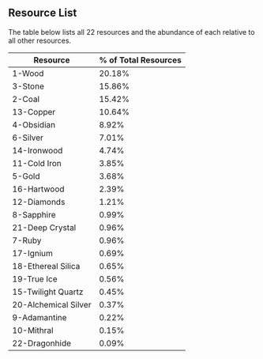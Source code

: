 ## Resource List

The table below lists all 22 resources and the abundance of each relative to all other resources.

| Resource             | % of Total Resources |
|----------------------|----------------------|
| 1-Wood               | 20.18%               |
| 3-Stone              | 15.86%               |
| 2-Coal               | 15.42%               |
| 13-Copper            | 10.64%               |
| 4-Obsidian           | 8.92%                |
| 6-Silver             | 7.01%                |
| 14-Ironwood          | 4.74%                |
| 11-Cold Iron         | 3.85%                |
| 5-Gold               | 3.68%                |
| 16-Hartwood          | 2.39%                |
| 12-Diamonds          | 1.21%                |
| 8-Sapphire           | 0.99%                |
| 21-Deep Crystal      | 0.96%                |
| 7-Ruby               | 0.96%                |
| 17-Ignium            | 0.69%                |
| 18-Ethereal Silica   | 0.65%                |
| 19-True Ice          | 0.56%                |
| 15-Twilight Quartz   | 0.45%                |
| 20-Alchemical Silver | 0.37%                |
| 9-Adamantine         | 0.22%                |
| 10-Mithral           | 0.15%                |
| 22-Dragonhide        | 0.09%                |
